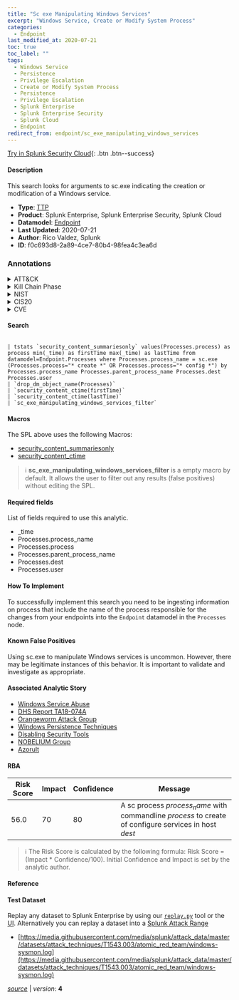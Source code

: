 ```yaml
---
title: "Sc exe Manipulating Windows Services"
excerpt: "Windows Service, Create or Modify System Process"
categories:
  - Endpoint
last_modified_at: 2020-07-21
toc: true
toc_label: ""
tags:
  - Windows Service
  - Persistence
  - Privilege Escalation
  - Create or Modify System Process
  - Persistence
  - Privilege Escalation
  - Splunk Enterprise
  - Splunk Enterprise Security
  - Splunk Cloud
  - Endpoint
redirect_from: endpoint/sc_exe_manipulating_windows_services
---
```




[Try in Splunk Security Cloud](https://www.splunk.com/en_us/cyber-security.html){: .btn .btn--success}

#### Description

This search looks for arguments to sc.exe indicating the creation or modification of a Windows service.

- **Type**: [TTP](https://github.com/splunk/security_content/wiki/Detection-Analytic-Types)
- **Product**: Splunk Enterprise, Splunk Enterprise Security, Splunk Cloud
- **Datamodel**: [Endpoint](https://docs.splunk.com/Documentation/CIM/latest/User/Endpoint)
- **Last Updated**: 2020-07-21
- **Author**: Rico Valdez, Splunk
- **ID**: f0c693d8-2a89-4ce7-80b4-98fea4c3ea6d

### Annotations
<details>
  <summary>ATT&CK</summary>

<div markdown="1">

#### [ATT&CK](https://attack.mitre.org/)

| ID          | Technique   | Tactic         |
| ----------- | ----------- |--------------- |
| [T1543.003](https://attack.mitre.org/techniques/T1543/003/) | Windows Service | Persistence, Privilege Escalation |

| [T1543](https://attack.mitre.org/techniques/T1543/) | Create or Modify System Process | Persistence, Privilege Escalation |

</div>
</details>


<details>
  <summary>Kill Chain Phase</summary>

<div markdown="1">

* Installation


</div>
</details>


<details>
  <summary>NIST</summary>

<div markdown="1">

* PR.IP
* PR.PT
* PR.AC
* PR.AT
* DE.CM



</div>
</details>

<details>
  <summary>CIS20</summary>

<div markdown="1">

* CIS 3
* CIS 5
* CIS 8



</div>
</details>

<details>
  <summary>CVE</summary>

<div markdown="1">


</div>
</details>


#### Search

```

| tstats `security_content_summariesonly` values(Processes.process) as process min(_time) as firstTime max(_time) as lastTime from datamodel=Endpoint.Processes where Processes.process_name = sc.exe (Processes.process="* create *" OR Processes.process="* config *") by Processes.process_name Processes.parent_process_name Processes.dest Processes.user 
| `drop_dm_object_name(Processes)` 
| `security_content_ctime(firstTime)` 
| `security_content_ctime(lastTime)` 
| `sc_exe_manipulating_windows_services_filter`
```

#### Macros
The SPL above uses the following Macros:
* [security_content_summariesonly](https://github.com/splunk/security_content/blob/develop/macros/security_content_summariesonly.yml)
* [security_content_ctime](https://github.com/splunk/security_content/blob/develop/macros/security_content_ctime.yml)

> :information_source:
> **sc_exe_manipulating_windows_services_filter** is a empty macro by default. It allows the user to filter out any results (false positives) without editing the SPL.



#### Required fields
List of fields required to use this analytic.
* _time
* Processes.process_name
* Processes.process
* Processes.parent_process_name
* Processes.dest
* Processes.user



#### How To Implement
To successfully implement this search you need to be ingesting information on process that include the name of the process responsible for the changes from your endpoints into the `Endpoint` datamodel in the `Processes` node.
#### Known False Positives
Using sc.exe to manipulate Windows services is uncommon. However, there may be legitimate instances of this behavior. It is important to validate and investigate as appropriate.

#### Associated Analytic Story
* [Windows Service Abuse](/stories/windows_service_abuse)
* [DHS Report TA18-074A](/stories/dhs_report_ta18-074a)
* [Orangeworm Attack Group](/stories/orangeworm_attack_group)
* [Windows Persistence Techniques](/stories/windows_persistence_techniques)
* [Disabling Security Tools](/stories/disabling_security_tools)
* [NOBELIUM Group](/stories/nobelium_group)
* [Azorult](/stories/azorult)




#### RBA

| Risk Score  | Impact      | Confidence   | Message      |
| ----------- | ----------- |--------------|--------------|
| 56.0 | 70 | 80 | A sc process $process_name$ with commandline $process$ to create of configure services in host $dest$ |


> :information_source:
> The Risk Score is calculated by the following formula: Risk Score = (Impact * Confidence/100). Initial Confidence and Impact is set by the analytic author.


#### Reference


#### Test Dataset
Replay any dataset to Splunk Enterprise by using our [`replay.py`](https://github.com/splunk/attack_data#using-replaypy) tool or the [UI](https://github.com/splunk/attack_data#using-ui).
Alternatively you can replay a dataset into a [Splunk Attack Range](https://github.com/splunk/attack_range#replay-dumps-into-attack-range-splunk-server)

* [https://media.githubusercontent.com/media/splunk/attack_data/master/datasets/attack_techniques/T1543.003/atomic_red_team/windows-sysmon.log](https://media.githubusercontent.com/media/splunk/attack_data/master/datasets/attack_techniques/T1543.003/atomic_red_team/windows-sysmon.log)



[*source*](https://github.com/splunk/security_content/tree/develop/detections/endpoint/sc_exe_manipulating_windows_services.yml) \| *version*: **4**